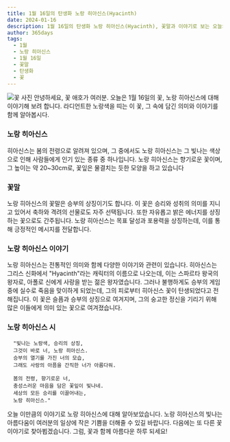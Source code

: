 ```yaml
---
title: 1월 16일의 탄생화 노랑 히아신스(Hyacinth)
date: 2024-01-16
description: 1월 16일의 탄생화 노랑 히아신스(Hyacinth), 꽃말과 이야기로 보는 오늘의 꽃
author: 365days
tags:
  - 1월
  - 노랑 히아신스
  - 1월 16일
  - 꽃말
  - 탄생화
  - 꽃
---
```

![꽃 사진](https://cdn.pixabay.com/photo/2015/04/23/19/03/hyacinth-736516_640.jpg#center)
안녕하세요, 꽃 애호가 여러분. 오늘은 1월 16일의 꽃, 노랑 히아신스에 대해 이야기해 보려 합니다. 라디언트한 노랑색을 띠는 이 꽃, 그 속에 담긴 의미와 이야기를 함께 알아봅시다.

### 노랑 히아신스
히아신스는 봄의 전령으로 알려져 있으며, 그 중에서도 노랑 히아신스는 그 빛나는 색상으로 인해 사람들에게 인기 있는 종류 중 하나입니다. 노랑 히아신스는 향기로운 꽃이며, 그 높이는 약 20~30cm로, 꽃잎은 물결치는 듯한 모양을 하고 있습니다

### 꽃말
노랑 히아신스의 꽃말은 승부의 상징이기도 합니다. 이 꽃은 승리와 성취의 의미를 지니고 있어서 축하와 격려의 선물로도 자주 선택됩니다. 또한 자유롭고 밝은 에너지를 상징하는 꽃으로도 간주됩니다. 노랑 히아신스는 목표 달성과 포용력을 상징하는데, 이를 통해 긍정적인 메시지를 전달합니다.

### 노랑 히아신스 이야기
노랑 히아신스는 전통적인 의미와 함께 다양한 이야기와 관련이 있습니다. 히아신스는 그리스 신화에서 "Hyacinth"라는 캐릭터의 이름으로 나오는데, 이는 스파르타 왕국의 왕자로, 아폴로 신에게 사랑을 받는 젊은 왕자였습니다. 그러나 불행하게도 승부의 게임 중에 실수로 죽음을 맞이하게 되었는데, 그의 피로부터 히아신스 꽃이 탄생되었다고 전해집니다. 이 꽃은 슬픔과 승부의 상징으로 여겨지며, 그의 숭고한 정신을 기리기 위해 많은 이들에게 의미 있는 꽃으로 여겨졌습니다.

### 노랑 히아신스 시
      "빛나는 노랑색, 승리의 상징,
      그것이 바로 너, 노랑 히아신스.
      승부의 열기를 가진 너의 모습,
      그래도 사랑의 아픔을 간직한 너가 아름다워.

      봄의 전령, 향기로운 너,
      충성스러운 마음을 담은 꽃잎이 빛나네.
      세상의 모든 승리를 이끌어내는,
      노랑 히아신스."

오늘 이만큼의 이야기로 노랑 히아신스에 대해 알아보았습니다. 노랑 히아신스의 빛나는 아름다움이 여러분의 일상에 작은 기쁨을 더해줄 수 있길 바랍니다. 다음에는 또 다른 꽃 이야기로 찾아뵙겠습니다. 그럼, 꽃과 함께 아름다운 하루 되세요!
